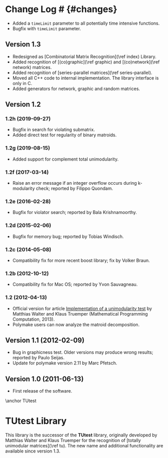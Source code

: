 # Change Log # {#changes}

  - Added a `timeLimit` parameter to all potentially time intensive functions.
  - Bugfix with `timeLimit` parameter.

## Version 1.3 ##

  - Redesigned as [Combinatorial Matrix Recognition](\ref index) Library.
  - Added recognition of [(co)graphic](\ref graphic) and [(co)network](\ref network) matrices.
  - Added recognition of [series-parallel matrices](\ref series-parallel).
  - Moved all C++ code to internal implementation. The library interface is only in C.
  - Added generators for network, graphic and random matrices.

## Version 1.2 ##

### 1.2h (2019-09-27) ###

  - Bugfix in search for violating submatrix.
  - Added direct test for regularity of binary matroids.

### 1.2g (2019-08-15) ###

  - Added support for complement total unimodularity.

### 1.2f (2017-03-14) ###

  - Raise an error message if an integer overflow occurs during k-modularity check; reported by Filippo Quondam.

### 1.2e (2016-02-28) ###

  - Bugfix for violator search; reported by Bala Krishnamoorthy.

### 1.2d (2015-02-06) ###

  - Bugfix for memory bug; reported by Tobias Windisch.

### 1.2c (2014-05-08) ###

  - Compatibility fix for more recent boost library; fix by Volker Braun.

### 1.2b (2012-10-12) ###

  - Compatibility fix for Mac OS; reported by Yvon Sauvagneau.

### 1.2 (2012-04-13) ###

  - Official version for article [Implementation of a unimodularity test](https://doi.org/10.1007/s12532-012-0048-x) by Matthias Walter and Klaus Truemper (Mathematical Programming Computation, 2013).
  - Polymake users can now analyze the matroid decomposition.

## Version 1.1 (2012-02-09) ##

  - Bug in graphicness test. Older versions may produce wrong results; reported by Paulo Seijas.
  - Update for polymake version 2.11 by Marc Pfetsch.
  
## Version 1.0 (2011-06-13) ##

  - First release of the software.

\anchor TUtest
# TUtest Library #

This library is the successor of the **TUtest** library, originally developed by Matthias Walter and Klaus Truemper for the recognition of [totally unimodular matrices](\ref tu).
The new name and additional functionality are available since version 1.3.

